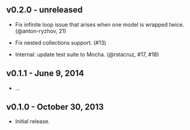 ## v0.2.0 - unreleased

* Fix infinite loop issue that arises when one model is wrapped twice.  
(@anton-ryzhov, 21)

* Fix nested collections support. (#13)

* Internal: update test suite to Mocha. (@rstacruz, #17, #18)

## v0.1.1 - June 9, 2014

* ...

## v0.1.0 - October 30, 2013

* Initial release.
